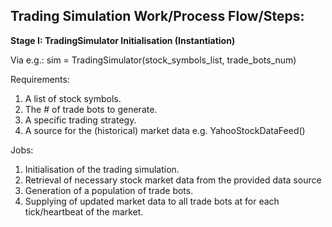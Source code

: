 ## Trading Simulation Work/Process Flow/Steps:

__Stage I: TradingSimulator Initialisation (Instantiation)__

Via e.g.: sim = TradingSimulator(stock_symbols_list, trade_bots_num)

Requirements:
1) A list of stock symbols.
2) The # of trade bots to generate.
3) A specific trading strategy.
4) A source for the (historical) market data e.g. YahooStockDataFeed()

Jobs:
1) Initialisation of the trading simulation.
2) Retrieval of necessary stock market data from the provided data source
3) Generation of a population of trade bots.
4) Supplying of updated market data to all trade bots at for each 
tick/heartbeat of the market.






